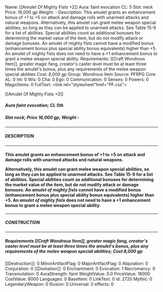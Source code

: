 Name: [[Amulet Of Mighty Fists +2]]
Aura: faint evocation
CL: 5
Slot: neck
Price: 16,000 gp
Weight: -
Description: This amulet grants an enhancement bonus of +1 to +5 on attack and damage rolls with unarmed attacks and natural weapons. Alternatively, this amulet can grant melee weapon special abilities, so long as they can be applied to unarmed attacks. See Table 15-9 for a list of abilities. Special abilities count as additional bonuses for determining the market value of the item, but do not modify attack or damage bonuses. An amulet of mighty fists cannot have a modified bonus (enhancement bonus plus special ability bonus equivalents) higher than +5. An amulet of mighty fists does not need to have a +1 enhancement bonus to grant a melee weapon special ability.
Requirements: [[Craft Wondrous Item]], greater magic fang, creator's caster level must be at least three times the amulet's bonus, plus any requirements of the melee weapon special abilities
Cost: 8,000 gp
Group: Wondrous Item
Source: PFRPG Core
AL: 0
Int: 0
Wis: 0
Cha: 0
Ego: 0
Communication: 0
Senses: 0
Powers: 0
MagicItems: 0
FullText: <link rel="stylesheet"href="PF.css"><div class="heading"><p class="alignleft">[[Amulet Of Mighty Fists +2]]</p><div style="clear: both;"></div></div><div><h5><b>Aura </b>faint evocation; <b>CL </b>5th</h5><h5><b>Slot </b>neck; <b>Price </b>16,000 gp; <b>Weight </b>-</h5></div><hr/><div><h5><b>DESCRIPTION</b></h5></div><hr/><div><h4><p>This amulet grants an enhancement bonus of +1 to +5 on attack and damage rolls with unarmed attacks and natural weapons.</p><p>Alternatively, this amulet can grant melee weapon special abilities, so long as they can be applied to unarmed attacks. See Table 15-9 for a list of abilities. Special abilities count as additional bonuses for determining the market value of the item, but do not modify attack or damage bonuses. An <i>amulet of mighty fists</i> cannot have a modified bonus (enhancement bonus plus special ability bonus equivalents) higher than +5. An <i>amulet of mighty fists</i> does not need to have a +1 enhancement bonus to grant a melee weapon special ability.</p></h4></div><hr/><div><h5><b>CONSTRUCTION</b></h5></div><hr/><div><h5><b>Requirements </b>[[Craft Wondrous Item]], <i>greater magic fang</i>, creator's caster level must be at least three times the amulet's bonus, plus any requirements of the melee weapon special abilities; <b>Cost </b>8,000 gp</h5></div>
[[Destruction]]: 0
MinorArtifactFlag: 0
MajorArtifactFlag: 0
Abjuration: 0
Conjuration: 0
[[Divination]]: 0
Enchantment: 0
Evocation: 1
Necromancy: 0
Transmutation: 0
AuraStrength: faint
WeightValue: 0.0
PriceValue: 16000
CostValue: 8000
Languages: 0
BaseItem: 0
LinkText: 0
id: 2720
Mythic: 0
LegendaryWeapon: 0
Illusion: 0
Universal: 0
effects: 0
